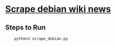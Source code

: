 # [Scrape debian wiki news](https://www.debian.org/News/)

## Steps to Run

```
    python3 scrape_debian.py
```
